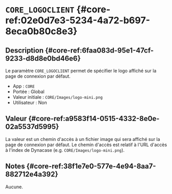 # `CORE_LOGOCLIENT` {#core-ref:02e0d7e3-5234-4a72-b697-8eca0b80c8e3}

## Description {#core-ref:6faa083d-95e1-47cf-9233-d8d8e0bd46e6}

Le paramètre `CORE_LOGOCLIENT` permet de spécifier le logo affiché sur la page
de connexion par défaut.

*   App : `CORE`
*   Portée : Global
*   Valeur initiale : `CORE/Images/logo-mini.png`
*   Utilisateur : Non

## Valeur {#core-ref:a9583f14-0515-4332-8e0e-02a5537d5995}

La valeur est un chemin d'accès à un fichier image qui sera affiché sur la page
de connexion par défaut. Le chemin d'accès est relatif à l'URL d'accès à l'index
de Dynacase (e.g. `CORE/Images/logo-mini.png`).

## Notes {#core-ref:38f1e7e0-577e-4e94-8aa7-882712e4a392}

Aucune.

<!-- links -->